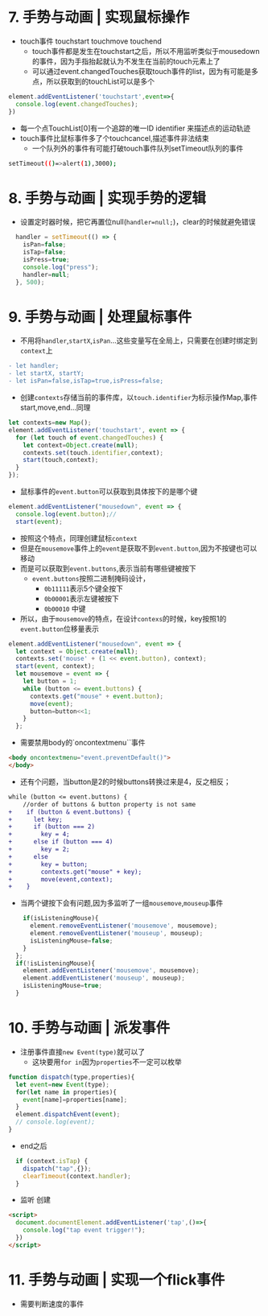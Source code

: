# 7. 手势与动画 | 实现鼠标操作
- touch事件 touchstart touchmove touchend
  - touch事件都是发生在touchstart之后，所以不用监听类似于mousedown的事件，因为手指抬起就认为不发生在当前的touch元素上了
  - 可以通过event.changedTouches获取touch事件的list，因为有可能是多点，所以获取到的touchList可以是多个
```js
element.addEventListener('touchstart',event=>{
  console.log(event.changedTouches);
})
```
  - 每一个点TouchList[0]有一个追踪的唯一ID identifier 来描述点的运动轨迹
  - touch事件比鼠标事件多了个touchcancel,描述事件非法结束
    - 一个队列外的事件有可能打破touch事件队列setTimeout队列的事件
```bash
setTimeout(()=>alert(1),3000);
```
# 8. 手势与动画 | 实现手势的逻辑
- 设置定时器时候，把它再置位null(`handler=null;`)，clear的时候就避免错误
```js
  handler = setTimeout(() => {
    isPan=false;
    isTap=false;
    isPress=true;  
    console.log("press");
    handler=null;
  }, 500);

```
# 9. 手势与动画 | 处理鼠标事件
- 不用将`handler`,`startX`,`isPan`...这些变量写在全局上，只需要在创建时绑定到`context`上
```diff
- let handler;
- let startX, startY;
- let isPan=false,isTap=true,isPress=false;
```
- 创建`contexts`存储当前的事件库，以`touch.identifier`为标示操作Map,事件start,move,end...同理
```js
let contexts=new Map();
element.addEventListener('touchstart', event => {
  for (let touch of event.changedTouches) {
    let context=Object.create(null);
    contexts.set(touch.identifier,context);
    start(touch,context);
  }
});
```
- 鼠标事件的`event.button`可以获取到具体按下的是哪个键
```js
element.addEventListener("mousedown", event => {
  console.log(event.button);//
  start(event);
```
- 按照这个特点，同理创建鼠标`context`
- 但是在`mousemove`事件上的`event`是获取不到`event.button`,因为不按键也可以移动
- 而是可以获取到`event.buttons`,表示当前有哪些键被按下
  - `event.buttons`按照二进制掩码设计，
    - `0b11111`表示5个键全按下
    - `0b00001`表示左键被按下
    - `0b00010`   中键
- 所以，由于`mousemove`的特点，在设计`contexs`的时候，key按照1的`event.button`位移量表示
```js
element.addEventListener("mousedown", event => {
  let context = Object.create(null);
  contexts.set('mouse' + (1 << event.button), context);
  start(event, context);
  let mousemove = event => {
    let button = 1;
    while (button <= event.buttons) {
      contexts.get("mouse" + event.button);
      move(event);
      button=button<<1;
    }
  };
```
- 需要禁用body的`oncontextmenu``事件
```html
<body oncontextmenu="event.preventDefault()">
</body>
```
- 还有个问题，当button是2的时候buttons转换过来是4，反之相反；
```diff
while (button <= event.buttons) {
    //order of buttons & button property is not same
+    if (button & event.buttons) {
+      let key;
+      if (button === 2)
+        key = 4;
+      else if (button === 4)
+        key = 2;
+      else
+        key = button;
+        contexts.get("mouse" + key);
+        move(event,context);
+    }
```
- 当两个键按下会有问题,因为多监听了一组`mousemove`,`mouseup`事件
```js
    if(isListeningMouse){
      element.removeEventListener('mousemove', mousemove);
      element.removeEventListener('mouseup', mouseup);
      isListeningMouse=false;
    }
  };
  if(!isListeningMouse){
    element.addEventListener('mousemove', mousemove);
    element.addEventListener('mouseup', mouseup);
    isListeningMouse=true;
  }
```
# 10. 手势与动画 | 派发事件
- 注册事件直接`new Event(type)`就可以了
  - 这块要用`for in`因为`properties`不一定可以枚举
```js
function dispatch(type,properties){
  let event=new Event(type);
  for(let name in properties){
    event[name]=properties[name];
  }
  element.dispatchEvent(event);
  // console.log(event);
}
```
  - end之后
```js
  if (context.isTap) {
    dispatch("tap",{});
    clearTimeout(context.handler);
  }
```
- 监听 创建
```html
<script>
  document.documentElement.addEventListener('tap',()=>{
    console.log("tap event trigger!");
  })
</script>
```
# 11. 手势与动画 | 实现一个flick事件
- 需要判断速度的事件